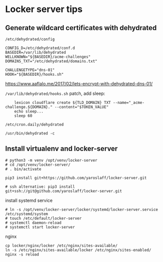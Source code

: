 # Locker server tips

## Generate wildcard certificates with dehydrated

`/etc/dehydrated/config`
~~~
CONFIG_D=/etc/dehydrated/conf.d
BASEDIR=/var/lib/dehydrated
WELLKNOWN="${BASEDIR}/acme-challenges"
DOMAINS_TXT="/etc/dehydrated/domains.txt"

CHALLENGETYPE="dns-01"
HOOK="${BASEDIR}/hooks.sh"
~~~

https://www.aaflalo.me/2017/02/lets-encrypt-with-dehydrated-dns-01/

`/var/lib/dehydrated/hooks.sh`
patch, add sleep:
~~~
    lexicon cloudflare create ${TLD_DOMAIN} TXT --name="_acme-challenge.${DOMAIN}." --content="$TOKEN_VALUE"  
    echo sleep...
    sleep 60
~~~

`/etc/cron.daily/dehydrated`
~~~
/usr/bin/dehydrated -c
~~~

## Install virtualenv and locker-server

~~~
# python3 -m venv /opt/venv/locker-server
# cd /opt/venv/locker-server/
# . bin/activate
~~~

~~~
pip3 install git+https://github.com/yaroslaff/locker-server.git

# ssh alternative: pip3 install git+ssh://git@github.com/yaroslaff/locker-server.git
~~~

install systemd service
~~~
# ln -s /opt/venv/locker-server/locker/systemd/locker-server.service /etc/systemd/system
# touch /etc/default/locker-server
# systemctl daemon-reload
# systemctl start locker-server
~~~

nginx
~~~
cp locker/nginx/locker /etc/nginx/sites-available/
ln -s /etc/nginx/sites-available/locker /etc/nginx/sites-enabled/
nginx -s reload
~~~

